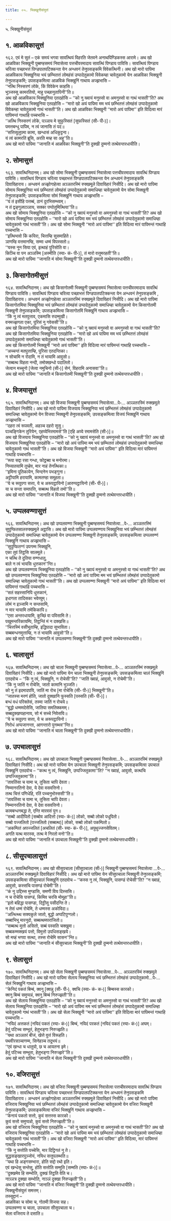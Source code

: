 ```yaml
---
title: ०५. भिक्खुनीसंयुत्तं

---
```

५. भिक्खुनीसंयुत्तं  


## १. आळविकासुत्तं

१६२. एवं मे सुतं – एकं समयं भगवा सावत्थियं विहरति जेतवने अनाथपिण्डिकस्स आरामे। अथ खो आळविका भिक्खुनी पुब्बण्हसमयं निवासेत्वा पत्तचीवरमादाय सावत्थिं पिण्डाय पाविसि। सावत्थियं पिण्डाय चरित्वा पच्छाभत्तं पिण्डपातपटिक्कन्ता येन अन्धवनं तेनुपसङ्कमि विवेकत्थिनी। अथ खो मारो पापिमा आळविकाय भिक्खुनिया भयं छम्भितत्तं लोमहंसं उप्पादेतुकामो विवेकम्हा चावेतुकामो येन आळविका भिक्खुनी तेनुपसङ्कमि; उपसङ्कमित्वा आळविकं भिक्खुनिं गाथाय अज्झभासि –  
‘‘नत्थि निस्सरणं लोके, किं विवेकेन काहसि।  
भुञ्जस्सु कामरतियो, माहु पच्छानुतापिनी’’ति॥  
अथ खो आळविकाय भिक्खुनिया एतदहोसि – ‘‘को नु ख्वायं मनुस्सो वा अमनुस्सो वा गाथं भासती’’ति? अथ खो आळविकाय भिक्खुनिया एतदहोसि – ‘‘मारो खो अयं पापिमा मम भयं छम्भितत्तं लोमहंसं उप्पादेतुकामो विवेकम्हा चावेतुकामो गाथं भासती’’ति। अथ खो आळविका भिक्खुनी ‘‘मारो अयं पापिमा’’ इति विदित्वा मारं पापिमन्तं गाथाहि पच्चभासि –  
‘‘अत्थि निस्सरणं लोके, पञ्ञाय मे सुफुस्सितं [सुफस्सितं (सी॰ पी॰)]।  
पमत्तबन्धु पापिम, न त्वं जानासि तं पदं॥  
‘‘सत्तिसूलूपमा कामा, खन्धासं अधिकुट्टना।  
यं त्वं कामरतिं ब्रूसि, अरति मय्ह सा अहू’’ति॥  
अथ खो मारो पापिमा ‘‘जानाति मं आळविका भिक्खुनी’’ति दुक्खी दुम्मनो तत्थेवन्तरधायीति।  


## २. सोमासुत्तं

१६३. सावत्थिनिदानम्। अथ खो सोमा भिक्खुनी पुब्बण्हसमयं निवासेत्वा पत्तचीवरमादाय सावत्थिं पिण्डाय पाविसि। सावत्थियं पिण्डाय चरित्वा पच्छाभत्तं पिण्डपातपटिक्कन्ता येन अन्धवनं तेनुपसङ्कमि दिवाविहाराय। अन्धवनं अज्झोगाहेत्वा अञ्ञतरस्मिं रुक्खमूले दिवाविहारं निसीदि। अथ खो मारो पापिमा सोमाय भिक्खुनिया भयं छम्भितत्तं लोमहंसं उप्पादेतुकामो समाधिम्हा चावेतुकामो येन सोमा भिक्खुनी तेनुपसङ्कमि; उपसङ्कमित्वा सोमं भिक्खुनिं गाथाय अज्झभासि –  
‘‘यं तं इसीहि पत्तब्बं, ठानं दुरभिसम्भवम्।  
न तं द्वङ्गुलपञ्ञाय, सक्का पप्पोतुमित्थिया’’ति॥  
अथ खो सोमाय भिक्खुनिया एतदहोसि – ‘‘को नु ख्वायं मनुस्सो वा अमनुस्सो वा गाथं भासती’’ति? अथ खो सोमाय भिक्खुनिया एतदहोसि – ‘‘मारो खो अयं पापिमा मम भयं छम्भितत्तं लोमहंसं उप्पादेतुकामो समाधिम्हा चावेतुकामो गाथं भासती’’ति। अथ खो सोमा भिक्खुनी ‘‘मारो अयं पापिमा’’ इति विदित्वा मारं पापिमन्तं गाथाहि पच्चभासि –  
‘‘इत्थिभावो किं कयिरा, चित्तम्हि सुसमाहिते।  
ञाणम्हि वत्तमानम्हि, सम्मा धम्मं विपस्सतो॥  
‘‘यस्स नून सिया एवं, इत्थाहं पुरिसोति वा।  
किञ्चि वा पन अञ्ञस्मि [अस्मीति (स्या॰ कं॰ पी॰)], तं मारो वत्तुमरहती’’ति॥  
अथ खो मारो पापिमा ‘‘जानाति मं सोमा भिक्खुनी’’ति दुक्खी दुम्मनो तत्थेवन्तरधायीति।  


## ३. किसागोतमीसुत्तं

१६४. सावत्थिनिदानम्। अथ खो किसागोतमी भिक्खुनी पुब्बण्हसमयं निवासेत्वा पत्तचीवरमादाय सावत्थिं पिण्डाय पाविसि। सावत्थियं पिण्डाय चरित्वा पच्छाभत्तं पिण्डपातपटिक्कन्ता येन अन्धवनं तेनुपसङ्कमि , दिवाविहाराय। अन्धवनं अज्झोगाहेत्वा अञ्ञतरस्मिं रुक्खमूले दिवाविहारं निसीदि। अथ खो मारो पापिमा किसागोतमिया भिक्खुनिया भयं छम्भितत्तं लोमहंसं उप्पादेतुकामो समाधिम्हा चावेतुकामो येन किसागोतमी भिक्खुनी तेनुपसङ्कमि; उपसङ्कमित्वा किसागोतमिं भिक्खुनिं गाथाय अज्झभासि –  
‘‘किं नु त्वं मतपुत्ताव, एकमासि रुदम्मुखी।  
वनमज्झगता एका, पुरिसं नु गवेससी’’ति॥  
अथ खो किसागोतमिया भिक्खुनिया एतदहोसि – ‘‘को नु ख्वायं मनुस्सो वा अमनुस्सो वा गाथं भासती’’ति? अथ खो किसागोतमिया भिक्खुनिया एतदहोसि – ‘‘मारो खो अयं पापिमा मम भयं छम्भितत्तं लोमहंसं उप्पादेतुकामो समाधिम्हा चावेतुकामो गाथं भासती’’ति।  
अथ खो किसागोतमी भिक्खुनी ‘‘मारो अयं पापिमा’’ इति विदित्वा मारं पापिमन्तं गाथाहि पच्चभासि –  
‘‘अच्चन्तं मतपुत्ताम्हि, पुरिसा एतदन्तिका।  
न सोचामि न रोदामि, न तं भायामि आवुसो॥  
‘‘सब्बत्थ विहता नन्दी, तमोक्खन्धो पदालितो।  
जेत्वान मच्चुनो [जेत्वा नमुचिनो (सी॰)] सेनं, विहरामि अनासवा’’ति॥  
अथ खो मारो पापिमा ‘‘जानाति मं किसागोतमी भिक्खुनी’’ति दुक्खी दुम्मनो तत्थेवन्तरधायीति।  


## ४. विजयासुत्तं

१६५. सावत्थिनिदानम्। अथ खो विजया भिक्खुनी पुब्बण्हसमयं निवासेत्वा…पे॰… अञ्ञतरस्मिं रुक्खमूले दिवाविहारं निसीदि। अथ खो मारो पापिमा विजयाय भिक्खुनिया भयं छम्भितत्तं लोमहंसं उप्पादेतुकामो समाधिम्हा चावेतुकामो येन विजया भिक्खुनी तेनुपसङ्कमि; उपसङ्कमित्वा विजयं भिक्खुनिं गाथाय अज्झभासि –  
‘‘दहरा त्वं रूपवती, अहञ्च दहरो सुसु।  
पञ्चङ्गिकेन तुरियेन, एहय्येभिरमामसे’’ति [एहि अय्ये रमामसेति (सी॰)]॥  
अथ खो विजयाय भिक्खुनिया एतदहोसि – ‘‘को नु ख्वायं मनुस्सो वा अमनुस्सो वा गाथं भासती’’ति? अथ खो विजयाय भिक्खुनिया एतदहोसि – ‘‘मारो खो अयं पापिमा मम भयं छम्भितत्तं लोमहंसं उप्पादेतुकामो समाधिम्हा चावेतुकामो गाथं भासती’’ति। अथ खो विजया भिक्खुनी ‘‘मारो अयं पापिमा’’ इति विदित्वा मारं पापिमन्तं गाथाहि पच्चभासि –  
‘‘रूपा सद्दा रसा गन्धा, फोट्ठब्बा च मनोरमा।  
निय्यातयामि तुय्हेव, मार नाहं तेनत्थिका॥  
‘‘इमिना पूतिकायेन, भिन्दनेन पभङ्गुना।  
अट्टीयामि हरायामि, कामतण्हा समूहता॥  
‘‘ये च रूपूपगा सत्ता, ये च अरूपट्ठायिनो [आरुप्पट्ठायिनो (सी॰ पी॰)]।  
या च सन्ता समापत्ति, सब्बत्थ विहतो तमो’’ति॥  
अथ खो मारो पापिमा ‘‘जानाति मं विजया भिक्खुनी’’ति दुक्खी दुम्मनो तत्थेवन्तरधायीति।  


## ५. उप्पलवण्णासुत्तं

१६६. सावत्थिनिदानम्। अथ खो उप्पलवण्णा भिक्खुनी पुब्बण्हसमयं निवासेत्वा…पे॰… अञ्ञतरस्मिं सुपुप्फितसालरुक्खमूले अट्ठासि। अथ खो मारो पापिमा उप्पलवण्णाय भिक्खुनिया भयं छम्भितत्तं लोमहंसं उप्पादेतुकामो समाधिम्हा चावेतुकामो येन उप्पलवण्णा भिक्खुनी तेनुपसङ्कमि; उपसङ्कमित्वा उप्पलवण्णं भिक्खुनिं गाथाय अज्झभासि –  
‘‘सुपुप्फितग्गं उपगम्म भिक्खुनि,  
एका तुवं तिट्ठसि सालमूले।  
न चत्थि ते दुतिया वण्णधातु,  
बाले न त्वं भायसि धुत्तकान’’न्ति॥  
अथ खो उप्पलवण्णाय भिक्खुनिया एतदहोसि – ‘‘को नु ख्वायं मनुस्सो वा अमनुस्सो वा गाथं भासती’’ति? अथ खो उप्पलवण्णाय भिक्खुनिया एतदहोसि – ‘‘मारो खो अयं पापिमा मम भयं छम्भितत्तं लोमहंसं उप्पादेतुकामो समाधिम्हा चावेतुकामो गाथं भासती’’ति। अथ खो उप्पलवण्णा भिक्खुनी ‘‘मारो अयं पापिमा’’ इति विदित्वा मारं पापिमन्तं गाथाहि पच्चभासि –  
‘‘सतं सहस्सानिपि धुत्तकानं,  
इधागता तादिसका भवेय्युम्।  
लोमं न इञ्जामि न सन्तसामि,  
न मार भायामि तमेकिकापि॥  
‘‘एसा अन्तरधायामि, कुच्छिं वा पविसामि ते।  
पखुमन्तरिकायम्पि, तिट्ठन्तिं मं न दक्खसि॥  
‘‘चित्तस्मिं वसीभूताम्हि, इद्धिपादा सुभाविता।  
सब्बबन्धनमुत्ताम्हि, न तं भायामि आवुसो’’ति॥  
अथ खो मारो पापिमा ‘‘जानाति मं उप्पलवण्णा भिक्खुनी’’ति दुक्खी दुम्मनो तत्थेवन्तरधायीति।  


## ६. चालासुत्तं

१६७. सावत्थिनिदानम्। अथ खो चाला भिक्खुनी पुब्बण्हसमयं निवासेत्वा…पे॰… अञ्ञतरस्मिं रुक्खमूले दिवाविहारं निसीदि। अथ खो मारो पापिमा येन चाला भिक्खुनी तेनुपसङ्कमि; उपसङ्कमित्वा चालं भिक्खुनिं एतदवोच – ‘‘किं नु त्वं, भिक्खुनि, न रोचेसी’’ति? ‘‘जातिं ख्वाहं, आवुसो, न रोचेमी’’ति।  
‘‘किं नु जातिं न रोचेसि, जातो कामानि भुञ्जति।  
को नु तं इदमादपयि, जातिं मा रोच [मा रोचेसि (सी॰ पी॰)] भिक्खुनी’’ति॥  
‘‘जातस्स मरणं होति, जातो दुक्खानि फुस्सति [पस्सति (सी॰ पी॰)]।  
बन्धं वधं परिक्लेसं, तस्मा जातिं न रोचये॥  
‘‘बुद्धो धम्ममदेसेसि, जातिया समतिक्कमम्।  
सब्बदुक्खप्पहानाय, सो मं सच्चे निवेसयि॥  
‘‘ये च रूपूपगा सत्ता, ये च अरूपट्ठायिनो।  
निरोधं अप्पजानन्ता, आगन्तारो पुनब्भव’’न्ति॥  
अथ खो मारो पापिमा ‘‘जानाति मं चाला भिक्खुनी’’ति दुक्खी दुम्मनो तत्थेवन्तरधायीति।  


## ७. उपचालासुत्तं

१६८. सावत्थिनिदानम्। अथ खो उपचाला भिक्खुनी पुब्बण्हसमयं निवासेत्वा…पे॰… अञ्ञतरस्मिं रुक्खमूले दिवाविहारं निसीदि। अथ खो मारो पापिमा येन उपचाला भिक्खुनी तेनुपसङ्कमि; उपसङ्कमित्वा उपचालं भिक्खुनिं एतदवोच – ‘‘कत्थ नु त्वं, भिक्खुनि, उप्पज्जितुकामा’’ति? ‘‘न ख्वाहं, आवुसो, कत्थचि उप्पज्जितुकामा’’ति।  
‘‘तावतिंसा च यामा च, तुसिता चापि देवता।  
निम्मानरतिनो देवा, ये देवा वसवत्तिनो।  
तत्थ चित्तं पणिधेहि, रतिं पच्चनुभोस्ससी’’ति॥  
‘‘तावतिंसा च यामा च, तुसिता चापि देवता।  
निम्मानरतिनो देवा, ये देवा वसवत्तिनो।  
कामबन्धनबद्धा ते, एन्ति मारवसं पुन॥  
‘‘सब्बो आदीपितो [सब्बोव आदित्तो (स्या॰ कं॰)] लोको, सब्बो लोको पधूपितो।  
सब्बो पज्जलितो [पज्जलितो (सब्बत्थ)] लोको, सब्बो लोको पकम्पितो॥  
‘‘अकम्पितं अपज्जलितं [अचलितं (सी॰ स्या॰ कं॰ पी॰)], अपुथुज्जनसेवितम्।  
अगति यत्थ मारस्स, तत्थ मे निरतो मनो’’ति॥  
अथ खो मारो पापिमा ‘‘जानाति मं उपचाला भिक्खुनी’’ति दुक्खी दुम्मनो तत्थेवन्तरधायीति।  


## ८. सीसुपचालासुत्तं

१६९. सावत्थिनिदानम्। अथ खो सीसुपचाला [सीसूपचाला (सी॰)] भिक्खुनी पुब्बण्हसमयं निवासेत्वा …पे॰… अञ्ञतरस्मिं रुक्खमूले दिवाविहारं निसीदि। अथ खो मारो पापिमा येन सीसुपचाला भिक्खुनी तेनुपसङ्कमि; उपसङ्कमित्वा सीसुपचालं भिक्खुनिं एतदवोच – ‘‘कस्स नु त्वं, भिक्खुनि, पासण्डं रोचेसी’’ति? ‘‘न ख्वाहं, आवुसो, कस्सचि पासण्डं रोचेमी’’ति।  
‘‘कं नु उद्दिस्स मुण्डासि, समणी विय दिस्ससि।  
न च रोचेसि पासण्डं, किमिव चरसि मोमूहा’’ति॥  
‘‘इतो बहिद्धा पासण्डा, दिट्ठीसु पसीदन्ति ते।  
न तेसं धम्मं रोचेमि, ते धम्मस्स अकोविदा॥  
‘‘अत्थ्त्थ्थि सक्यकुले जातो, बुद्धो अप्पटिपुग्गलो।  
सब्बाभिभू मारनुदो, सब्बत्थमपराजितो॥  
‘‘सब्बत्थ मुत्तो असितो, सब्बं पस्सति चक्खुमा।  
सब्बकम्मक्खयं पत्तो, विमुत्तो उपधिसङ्खये।  
सो मय्हं भगवा सत्था, तस्स रोचेमि सासन’’न्ति॥  
अथ खो मारो पापिमा ‘‘जानाति मं सीसुपचाला भिक्खुनी’’ति दुक्खी दुम्मनो तत्थेवन्तरधायीति।  


## ९. सेलासुत्तं

१७०. सावत्थिनिदानम्। अथ खो सेला भिक्खुनी पुब्बण्हसमयं निवासेत्वा…पे॰… अञ्ञतरस्मिं रुक्खमूले दिवाविहारं निसीदि। अथ खो मारो पापिमा सेलाय भिक्खुनिया भयं छम्भितत्तं लोमहंसं उप्पादेतुकामो…पे॰… सेलं भिक्खुनिं गाथाय अज्झभासि –  
‘‘केनिदं पकतं बिम्बं, क्वनु [क्वन्नु (सी॰ पी॰), क्वचि (स्या॰ कं॰ क॰)] बिम्बस्स कारको।  
क्वनु बिम्बं समुप्पन्नं, क्वनु बिम्बं निरुज्झती’’ति॥  
अथ खो सेलाय भिक्खुनिया एतदहोसि – ‘‘को नु ख्वायं मनुस्सो वा अमनुस्सो वा गाथं भासती’’ति? अथ खो सेलाय भिक्खुनिया एतदहोसि – ‘‘मारो खो अयं पापिमा मम भयं छम्भितत्तं लोमहंसं उप्पादेतुकामो समाधिम्हा चावेतुकामो गाथं भासती’’ति। अथ खो सेला भिक्खुनी ‘‘मारो अयं पापिमा’’ इति विदित्वा मारं पापिमन्तं गाथाहि पच्चभासि –  
‘‘नयिदं अत्तकतं [नयिदं पकतं (स्या॰ कं॰)] बिम्बं, नयिदं परकतं [नयिदं पकतं (स्या॰ कं॰)] अघम्।  
हेतुं पटिच्च सम्भूतं, हेतुभङ्गा निरुज्झति॥  
‘‘यथा अञ्ञतरं बीजं, खेत्ते वुत्तं विरूहति।  
पथवीरसञ्चागम्म, सिनेहञ्च तदूभयं॥  
‘‘एवं खन्धा च धातुयो, छ च आयतना इमे।  
हेतुं पटिच्च सम्भूता, हेतुभङ्गा निरुज्झरे’’ति॥  
अथ खो मारो पापिमा ‘‘जानाति मं सेला भिक्खुनी’’ति दुक्खी दुम्मनो तत्थेवन्तरधायीति।  


## १०. वजिरासुत्तं

१७१. सावत्थिनिदानम्। अथ खो वजिरा भिक्खुनी पुब्बण्हसमयं निवासेत्वा पत्तचीवरमादाय सावत्थिं पिण्डाय पाविसि। सावत्थियं पिण्डाय चरित्वा पच्छाभत्तं पिण्डपातपटिक्कन्ता येन अन्धवनं तेनुपसङ्कमि दिवाविहाराय। अन्धवनं अज्झोगाहेत्वा अञ्ञतरस्मिं रुक्खमूले दिवाविहारं निसीदि। अथ खो मारो पापिमा वजिराय भिक्खुनिया भयं छम्भितत्तं लोमहंसं उप्पादेतुकामो समाधिम्हा चावेतुकामो येन वजिरा भिक्खुनी तेनुपसङ्कमि; उपसङ्कमित्वा वजिरं भिक्खुनिं गाथाय अज्झभासि –  
‘‘केनायं पकतो सत्तो, कुवं सत्तस्स कारको।  
कुवं सत्तो समुप्पन्नो, कुवं सत्तो निरुज्झती’’ति॥  
अथ खो वजिराय भिक्खुनिया एतदहोसि – ‘‘को नु ख्वायं मनुस्सो वा अमनुस्सो वा गाथं भासती’’ति? अथ खो वजिराय भिक्खुनिया एतदहोसि – ‘‘मारो खो अयं पापिमा मम भयं छम्भितत्तं लोमहंसं उप्पादेतुकामो समाधिम्हा चावेतुकामो गाथं भासती’’ति। अथ खो वजिरा भिक्खुनी ‘‘मारो अयं पापिमा’’ इति विदित्वा, मारं पापिमन्तं गाथाहि पच्चभासि –  
‘‘किं नु सत्तोति पच्चेसि, मार दिट्ठिगतं नु ते।  
सुद्धसङ्खारपुञ्जोयं, नयिध सत्तुपलब्भति॥  
‘‘यथा हि अङ्गसम्भारा, होति सद्दो रथो इति।  
एवं खन्धेसु सन्तेसु, होति सत्तोति सम्मुति [सम्मति (स्या॰ कं॰)]॥  
‘‘दुक्खमेव हि सम्भोति, दुक्खं तिट्ठति वेति च।  
नाञ्ञत्र दुक्खा सम्भोति, नाञ्ञं दुक्खा निरुज्झती’’ति॥  
अथ खो मारो पापिमा ‘‘जानाति मं वजिरा भिक्खुनी’’ति दुक्खी दुम्मनो तत्थेवन्तरधायीति।  
भिक्खुनीसंयुत्तं समत्तम्।  
तस्सुद्दानं –  
आळविका च सोमा च, गोतमी विजया सह।  
उप्पलवण्णा च चाला, उपचाला सीसुपचाला च।  
सेला वजिराय ते दसाति॥  